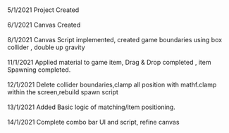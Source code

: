 <br>5/1/2021 Project Created</br>
<br>6/1/2021 Canvas Created</br>
<br>8/1/2021 Canvas Script implemented, created game boundaries using box collider , double up gravity</br>
<br>11/1/2021 Applied material to game item, Drag & Drop completed , item Spawning completed.</br>
<br>12/1/2021 Delete collider boundaries,clamp all position with mathf.clamp within the screen,rebuild spawn script</br>
<br>13/1/2021 Added Basic logic of matching/item positioning.</br>
<br>14/1/2021 Complete combo bar UI and script, refine canvas</br>


